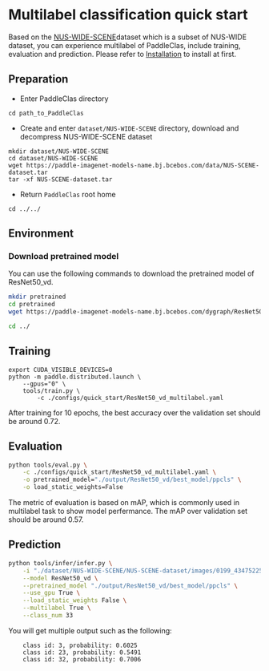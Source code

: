 # Multilabel classification quick start

Based on the [NUS-WIDE-SCENE](https://lms.comp.nus.edu.sg/wp-content/uploads/2019/research/nuswide/NUS-WIDE.html)dataset which is a subset of NUS-WIDE dataset, you can experience multilabel of PaddleClas, include training, evaluation and prediction. Please refer to [Installation](install.md) to install at first.

## Preparation

* Enter PaddleClas directory

```
cd path_to_PaddleClas
```

* Create and enter `dataset/NUS-WIDE-SCENE` directory, download and decompress NUS-WIDE-SCENE dataset

```shell
mkdir dataset/NUS-WIDE-SCENE
cd dataset/NUS-WIDE-SCENE
wget https://paddle-imagenet-models-name.bj.bcebos.com/data/NUS-SCENE-dataset.tar
tar -xf NUS-SCENE-dataset.tar
```

* Return `PaddleClas` root home

```
cd ../../
```

## Environment

### Download pretrained model

You can use the following commands to download the pretrained model of ResNet50_vd.

```bash
mkdir pretrained
cd pretrained
wget https://paddle-imagenet-models-name.bj.bcebos.com/dygraph/ResNet50_vd_pretrained.pdparams

cd ../
```

## Training

```shell
export CUDA_VISIBLE_DEVICES=0
python -m paddle.distributed.launch \
    --gpus="0" \
    tools/train.py \
        -c ./configs/quick_start/ResNet50_vd_multilabel.yaml
```

After training for 10 epochs, the best accuracy over the validation set should be around 0.72.

## Evaluation

```bash
python tools/eval.py \
    -c ./configs/quick_start/ResNet50_vd_multilabel.yaml \
    -o pretrained_model="./output/ResNet50_vd/best_model/ppcls" \
    -o load_static_weights=False
```

The metric of evaluation is based on mAP, which is commonly used in multilabel task to show model perfermance. The mAP over validation set should be around 0.57.

## Prediction

```bash
python tools/infer/infer.py \
    -i "./dataset/NUS-WIDE-SCENE/NUS-SCENE-dataset/images/0199_434752251.jpg" \
    --model ResNet50_vd \
    --pretrained_model "./output/ResNet50_vd/best_model/ppcls" \
    --use_gpu True \
    --load_static_weights False \
    --multilabel True \
    --class_num 33
```

You will get multiple output such as the following:
```    
    class id: 3, probability: 0.6025
    class id: 23, probability: 0.5491
    class id: 32, probability: 0.7006
```

